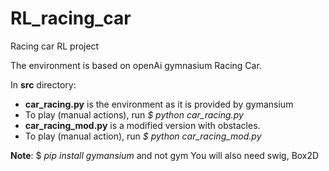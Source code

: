 # RL_racing_car
Racing car RL project

The environment is based on openAi gymnasium Racing Car. 

In <b>src</b> directory:
- <b>car_racing.py</b> is the environment as it is provided by gymansium
- To play (manual actions), run *$ python car_racing.py*
- <b>car_racing_mod.py</b> is a modified version with obstacles.
- To play (manual action), run *$ python car_racing_mod.py* 


**Note**:
$ *pip install gymansium* 
and not gym
You will also need swig, Box2D
